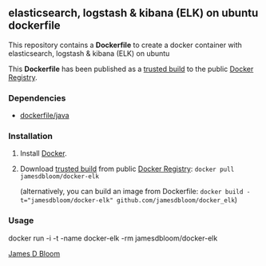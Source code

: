 ## elasticsearch, logstash & kibana (ELK) on ubuntu dockerfile

This repository contains a **Dockerfile** to create a docker container with elasticsearch, logstash & kibana (ELK) on ubuntu

This **Dockerfile** has been published as a [trusted build](https://registry.hub.docker.com/u/jamesdbloom/docker-elk/) to the public [Docker Registry](https://index.docker.io/).


### Dependencies

* [dockerfile/java](http://dockerfile.github.io/#/java)


### Installation

1. Install [Docker](https://www.docker.io/).

2. Download [trusted build](https://registry.hub.docker.com/u/jamesdbloom/docker-elk/) from public [Docker Registry](https://index.docker.io/): `docker pull jamesdbloom/docker-elk`

   (alternatively, you can build an image from Dockerfile: `docker build -t="jamesdbloom/docker-elk" github.com/jamesdbloom/docker_elk`)


### Usage

docker run -i -t -name docker-elk -rm jamesdbloom/docker-elk
    
[James D Bloom](http://blog.jamesdbloom.com)
